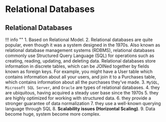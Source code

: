 # Relational Databases


## Relational Databases

!!! info ""
    1. Based on Relational Model.
    2. Relational databases are quite popular, even though it was a system designed in the 1970s. Also known as relational database management systems (RDBMS), relational databases commonly use Structured Query Language (SQL) for operations such as creating, reading, updating, and deleting data. Relational databases store information in discrete tables, which can be JOINed together by fields known as foreign keys. For example, you might have a User table which contains information about all your users, and join it to a Purchases table, which contains information about all the purchases they’ve made.
    3. `MySQL`, `Microsoft SQL Server`, and `Oracle` are types of relational databases.
    4. they are ubiquitous, having acquired a steady user base since the 1970s
    5. they are highly optimized for working with structured data.
    6. they provide a stronger guarantee of data normalization
    7. they use a well-known querying language through SQL
    8. **Scalability issues (Horizontal Scaling)**.
    9. Data become huge, system become more complex.
